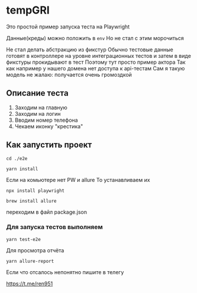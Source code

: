 # tempGRI

Это простой пример запуска теста на Playwright

Данные(креды) можно положить в `env` Но не стал с этим морочиться

Не стал делать абстракцию из фикстур Обычно тестовые данные готовят в контроллере на уровне интеграционных тестов и затем в виде фикстуры прокидывают в тест
 Поэтому тут просто пример актора Так как например у нашего домена нет доступа к api-тестам
 Сам я такую модель не жалаю: получается очень громоздкой

## Описание теста
1. Заходим на главную
2. Заходим на логин
3. Вводим номер телефона 
4. Чекаем иконку "крестика"

## Как запустить проект
`cd ./e2e`

`yarn install`

Если на комьютере нет PW и allure То устанавливаем их

`npx install playwright`

`brew install allure`

переходим в файл package.json

### Для запуска тестов выполняем

`yarn test-e2e`

Для просмотра отчёта

`yarn allure-report`

Если что отсалось непонятно пишите в телегу

https://t.me/ren951